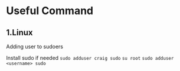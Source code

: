 # Useful Command

## 1.Linux

Adding user to sudoers

Install sudo if needed
`sudo adduser craig sudo`
`su root`
`sudo adduser <username> sudo`
